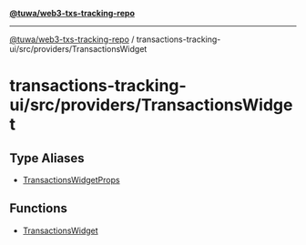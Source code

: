 [**@tuwa/web3-txs-tracking-repo**](../../../../README.md)

***

[@tuwa/web3-txs-tracking-repo](../../../../README.md) / transactions-tracking-ui/src/providers/TransactionsWidget

# transactions-tracking-ui/src/providers/TransactionsWidget

## Type Aliases

- [TransactionsWidgetProps](type-aliases/TransactionsWidgetProps.md)

## Functions

- [TransactionsWidget](functions/TransactionsWidget.md)

